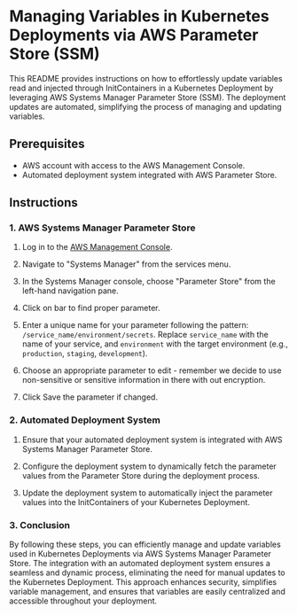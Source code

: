 # Managing Variables in Kubernetes Deployments via AWS Parameter Store (SSM)

This README provides instructions on how to effortlessly update variables read and injected through InitContainers in a Kubernetes Deployment by leveraging AWS Systems Manager Parameter Store (SSM). The deployment updates are automated, simplifying the process of managing and updating variables.

## Prerequisites

- AWS account with access to the AWS Management Console.
- Automated deployment system integrated with AWS Parameter Store.

## Instructions

### 1. AWS Systems Manager Parameter Store

1. Log in to the [AWS Management Console](https://aws.amazon.com/console/).

2. Navigate to "Systems Manager" from the services menu.

3. In the Systems Manager console, choose "Parameter Store" from the left-hand navigation pane.

4. Click on bar to find proper parameter.

5. Enter a unique name for your parameter following the pattern: `/service_name/environment/secrets`. Replace `service_name` with the name of your service, and `environment` with the target environment (e.g., `production`, `staging`, `development`).

6. Choose an appropriate parameter to edit - remember we decide to use non-sensitive or sensitive information in there with out encryption.

7. Click Save the parameter if changed.

### 2. Automated Deployment System

1. Ensure that your automated deployment system is integrated with AWS Systems Manager Parameter Store.

2. Configure the deployment system to dynamically fetch the parameter values from the Parameter Store during the deployment process.

3. Update the deployment system to automatically inject the parameter values into the InitContainers of your Kubernetes Deployment.

### 3. Conclusion

By following these steps, you can efficiently manage and update variables used in Kubernetes Deployments via AWS Systems Manager Parameter Store. The integration with an automated deployment system ensures a seamless and dynamic process, eliminating the need for manual updates to the Kubernetes Deployment. This approach enhances security, simplifies variable management, and ensures that variables are easily centralized and accessible throughout your deployment.

